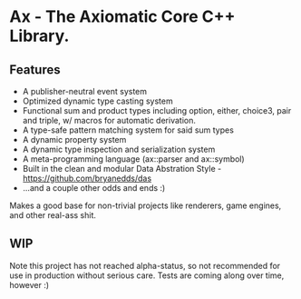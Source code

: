 Ax - The Axiomatic Core C++ Library.
===

Features
---

- A publisher-neutral event system
- Optimized dynamic type casting system
- Functional sum and product types including option, either, choice3, pair and triple, w/ macros for automatic derivation.
- A type-safe pattern matching system for said sum types
- A dynamic property system
- A dynamic type inspection and serialization system
- A meta-programming language (ax::parser and ax::symbol)
- Built in the clean and modular Data Abstration Style - https://github.com/bryanedds/das
- ...and a couple other odds and ends :)

Makes a good base for non-trivial projects like renderers, game engines, and other real-ass shit.

WIP
---
Note this project has not reached alpha-status, so not recommended for use in production without serious care. Tests are coming along over time, however :)
